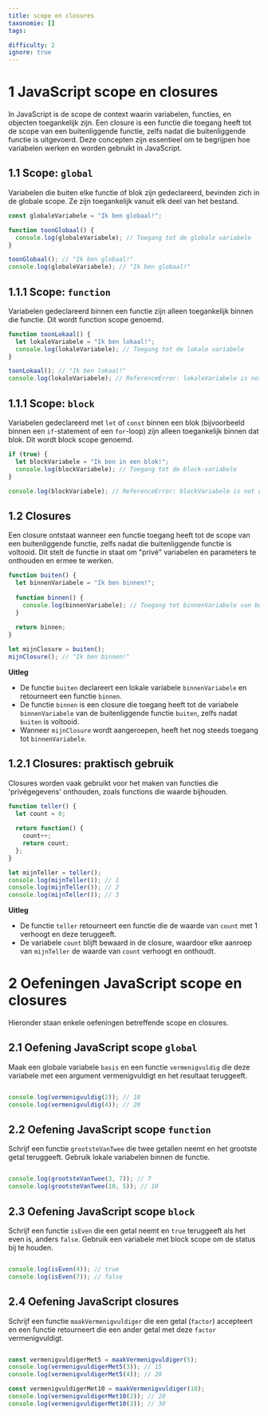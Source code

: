 ```yaml
---
title: scope en closures
taxonomie: []
tags:

difficulty: 2
ignore: true 
---
```


# 1 JavaScript scope en closures
In JavaScript is de scope de context waarin variabelen, functies, en objecten toegankelijk zijn. Een closure is een functie die toegang heeft tot de scope van een buitenliggende functie, zelfs nadat die buitenliggende functie is uitgevoerd. Deze concepten zijn essentieel om te begrijpen hoe variabelen werken en worden gebruikt in JavaScript.

## 1.1 Scope: `global`
Variabelen die buiten elke functie of blok zijn gedeclareerd, bevinden zich in de globale scope. Ze zijn toegankelijk vanuit elk deel van het bestand.

```javascript
const globaleVariabele = "Ik ben globaal!";

function toonGlobaal() {
  console.log(globaleVariabele); // Toegang tot de globale variabele
}

toonGlobaal(); // "Ik ben globaal!"
console.log(globaleVariabele); // "Ik ben globaal!"
```

## 1.1.1 Scope: `function`
Variabelen gedeclareerd binnen een functie zijn alleen toegankelijk binnen die functie. Dit wordt function scope genoemd.

```javascript
function toonLokaal() {
  let lokaleVariabele = "Ik ben lokaal!";
  console.log(lokaleVariabele); // Toegang tot de lokale variabele
}

toonLokaal(); // "Ik ben lokaal!"
console.log(lokaleVariabele); // ReferenceError: lokaleVariabele is not defined
```

## 1.1.1 Scope: `block`
Variabelen gedeclareerd met `let` of `const` binnen een blok (bijvoorbeeld binnen een `if`-statement of een `for`-loop) zijn alleen toegankelijk binnen dat blok. Dit wordt block scope genoemd.

```javascript
if (true) {
  let blockVariabele = "Ik ben in een blok!";
  console.log(blockVariabele); // Toegang tot de block-variabele
}

console.log(blockVariabele); // ReferenceError: blockVariabele is not defined
```

## 1.2 Closures
Een closure ontstaat wanneer een functie toegang heeft tot de scope van een buitenliggende functie, zelfs nadat die buitenliggende functie is voltooid. Dit stelt de functie in staat om "privé" variabelen en parameters te onthouden en ermee te werken.

```javascript
function buiten() {
  let binnenVariabele = "Ik ben binnen!";
  
  function binnen() {
    console.log(binnenVariabele); // Toegang tot binnenVariabele van buiten
  }
  
  return binnen;
}

let mijnClosure = buiten();
mijnClosure(); // "Ik ben binnen!"
```
**Uitleg**
- De functie `buiten` declareert een lokale variabele `binnenVariabele` en retourneert een functie `binnen`.
- De functie `binnen` is een closure die toegang heeft tot de variabele `binnenVariabele` van de buitenliggende functie `buiten`, zelfs nadat `buiten` is voltooid.
- Wanneer `mijnClosure` wordt aangeroepen, heeft het nog steeds toegang tot `binnenVariabele`.

## 1.2.1 Closures: praktisch gebruik
Closures worden vaak gebruikt voor het maken van functies die 'privégegevens' onthouden, zoals functions die waarde bijhouden.

```javascript
function teller() {
  let count = 0;
  
  return function() {
    count++;
    return count;
  };
}

let mijnTeller = teller();
console.log(mijnTeller()); // 1
console.log(mijnTeller()); // 2
console.log(mijnTeller()); // 3
```

**Uitleg**
- De functie `teller` retourneert een functie die de waarde van `count` met 1 verhoogt en deze teruggeeft.
- De variabele `count` blijft bewaard in de closure, waardoor elke aanroep van `mijnTeller` de waarde van `count` verhoogt en onthoudt.

# 2 Oefeningen JavaScript scope en closures
Hieronder staan enkele oefeningen betreffende scope en closures.

## 2.1 Oefening JavaScript scope `global`
Maak een globale variabele `basis` en een functie `vermenigvuldig` die deze variabele met een argument vermenigvuldigt en het resultaat teruggeeft.

```javascript runner

console.log(vermenigvuldig(2)); // 10
console.log(vermenigvuldig(4)); // 20
```

## 2.2 Oefening JavaScript scope `function`
Schrijf een functie `grootsteVanTwee` die twee getallen neemt en het grootste getal teruggeeft. Gebruik lokale variabelen binnen de functie.


```javascript runner

console.log(grootsteVanTwee(3, 7)); // 7
console.log(grootsteVanTwee(10, 5)); // 10
```

## 2.3 Oefening JavaScript scope `block`
Schrijf een functie `isEven` die een getal neemt en `true` teruggeeft als het even is, anders `false`. Gebruik een variabele met block scope om de status bij te houden.


```javascript runner

console.log(isEven(4)); // true
console.log(isEven(7)); // false
```


## 2.4 Oefening JavaScript closures
Schrijf een functie `maakVermenigvuldiger` die een getal (`factor`) accepteert en een functie retourneert die een ander getal met deze `factor` vermenigvuldigt.

```javascript runner

const vermenigvuldigerMet5 = maakVermenigvuldiger(5);
console.log(vermenigvuldigerMet5(3)); // 15
console.log(vermenigvuldigerMet5(4)); // 20

const vermenigvuldigerMet10 = maakVermenigvuldiger(10);
console.log(vermenigvuldigerMet10(2)); // 20
console.log(vermenigvuldigerMet10(3)); // 30
```
